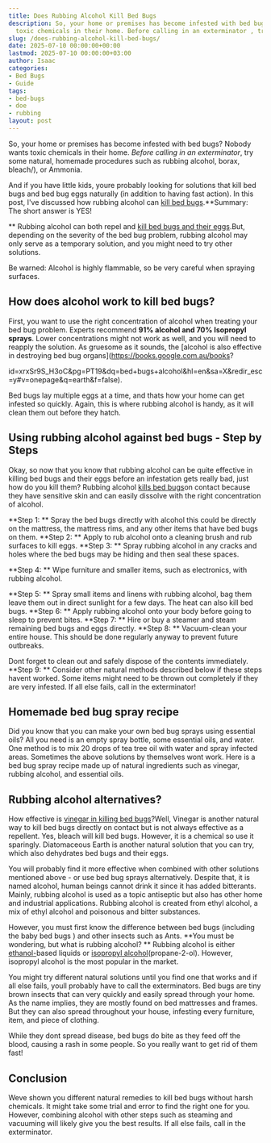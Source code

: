 ```yaml
---
title: Does Rubbing Alcohol Kill Bed Bugs
description: So, your home or premises has become infested with bed bugs? Nobody wants
  toxic chemicals in their home. Before calling in an exterminator , try some natural,...
slug: /does-rubbing-alcohol-kill-bed-bugs/
date: 2025-07-10 00:00:00+00:00
lastmod: 2025-07-10 00:00:00+03:00
author: Isaac
categories:
- Bed Bugs
- Guide
tags:
- bed-bugs
- doe
- rubbing
layout: post
---
```

So, your home or premises has become infested with bed bugs? Nobody wants toxic chemicals in their home. *Before calling in an exterminator*, try some natural, homemade procedures such as rubbing alcohol, borax, bleach/), or Ammonia.

And if you have little kids, youre probably looking for solutions that kill bed bugs and bed bug eggs naturally (in addition to having fast action). In this post, I've discussed how rubbing alcohol can [kill bed bugs](https://pestpolicy.com/does-lysol-kill-bed-bugs/).**Summary: The short answer is YES!

** Rubbing alcohol can both repel and [kill bed bugs and their eggs](https://books.google.com.au/books?id=-fE2CgAAQBAJ&pg=PT5&dq=using+rubbing+alcohol+to+kill+bed+bugs&hl=en&sa=X&ved=0ahUKEwiusfHK6t3WAhVDw7wKHYzyCtwQ6AEILTAB#v=onepage&q=bed%20bug&f=false).But, depending on the severity of the bed bug problem, rubbing alcohol may only serve as a temporary solution, and you might need to try other solutions.

Be warned: Alcohol is highly flammable, so be very careful when spraying surfaces.

##  **How does alcohol work to kill bed bugs?**

First, you want to use the right concentration of alcohol when treating your bed bug problem. Experts recommend **91% alcohol and 70% Isopropyl sprays**. Lower concentrations might not work as well, and you will need to reapply the solution. As gruesome as it sounds, the [alcohol is also effective in destroying bed bug organs](https://books.google.com.au/books?

id=xrxSr9S_H3oC&pg=PT19&dq=bed+bugs+alcohol&hl=en&sa=X&redir_esc=y#v=onepage&q=earth&f=false).

Bed bugs lay multiple eggs at a time, and thats how your home can get infested so quickly. Again, this is where rubbing alcohol is handy, as it will clean them out before they hatch.

##  **Using rubbing alcohol against bed bugs - Step by Steps**

Okay, so now that you know that rubbing alcohol can be quite effective in killing bed bugs and their eggs before an infestation gets really bad, just how do you kill them? Rubbing alcohol [kills bed bugs](https://pestpolicy.com/does-diatomaceous-earth-kill-bed-bugs/)on contact because they have sensitive skin and can easily dissolve with the right concentration of alcohol.

**Step 1: ** Spray the bed bugs directly with alcohol this could be directly on the mattress, the mattress rims, and any other items that have bed bugs on them. **Step 2: ** Apply to rub alcohol onto a cleaning brush and rub surfaces to kill eggs. **Step 3: ** Spray rubbing alcohol in any cracks and holes where the bed bugs may be hiding and then seal these spaces.

**Step 4: ** Wipe furniture and smaller items, such as electronics, with rubbing alcohol.

**Step 5: ** Spray small items and linens with rubbing alcohol, bag them leave them out in direct sunlight for a few days. The heat can also kill bed bugs. **Step 6: ** Apply rubbing alcohol onto your body before going to sleep to prevent bites. **Step 7: ** Hire or buy a steamer and steam remaining bed bugs and eggs directly. **Step 8: ** Vacuum-clean your entire house. This should be done regularly anyway to prevent future outbreaks.

Dont forget to clean out and safely dispose of the contents immediately. **Step 9: ** Consider other natural methods described below if these steps havent worked. Some items might need to be thrown out completely if they are very infested. If all else fails, call in the exterminator!

##  **Homemade bed bug spray recipe**

Did you know that you can make your own bed bug sprays using essential oils? All you need is an empty spray bottle, some essential oils, and water. One method is to mix 20 drops of tea tree oil with water and spray infected areas. Sometimes the above solutions by themselves wont work. Here is a bed bug spray recipe made up of natural ingredients such as vinegar, rubbing alcohol, and essential oils.

##  **Rubbing alcohol alternatives?**

How effective is [vinegar in killing bed bugs](https://pestpolicy.com/does-vinegar-kill-bed-bugs/)?Well, Vinegar is another natural way to kill bed bugs directly on contact but is not always effective as a repellent. Yes, bleach will kill bed bugs. However, it is a chemical so use it sparingly. Diatomaceous Earth is another natural solution that you can try, which also dehydrates bed bugs and their eggs.

You will probably find it more effective when combined with other solutions mentioned above - or use bed bug sprays alternatively. Despite that, it is named alcohol, human beings cannot drink it since it has added bitterants. Mainly, rubbing alcohol is used as a topic antiseptic but also has other home and industrial applications. Rubbing alcohol is created from ethyl alcohol, a mix of ethyl alcohol and poisonous and bitter substances.

However, you must first know the difference between bed bugs (including the baby bed bugs ) and other insects such as Ants. **You must be wondering, but what is rubbing alcohol? ** Rubbing alcohol is either [ethanol-](https://en.wikipedia.org/wiki/Ethanol)based liquids or [isopropyl alcohol](https://en.wikipedia.org/wiki/Isopropyl_alcohol)(propane-2-ol). However, isopropyl alcohol is the most popular in the market.

You might try different natural solutions until you find one that works and if all else fails, youll probably have to call the exterminators. Bed bugs are tiny brown insects that can very quickly and easily spread through your home. As the name implies, they are mostly found on bed mattresses and frames. But they can also spread throughout your house, infesting every furniture, item, and piece of clothing.

While they dont spread disease, bed bugs do bite as they feed off the blood, causing a rash in some people. So you really want to get rid of them fast!

##  **Conclusion**

Weve shown you different natural remedies to kill bed bugs without harsh chemicals. It might take some trial and error to find the right one for you. However, combining alcohol with other steps such as steaming and vacuuming will likely give you the best results. If all else fails, call in the exterminator.
